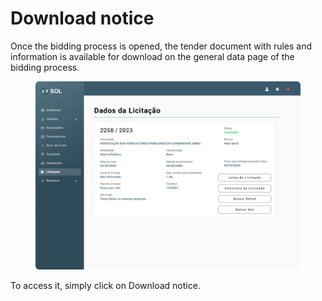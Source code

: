 # Download notice

Once the bidding process is opened, the tender document with rules and information is available for download on the general data page of the bidding process.

<figure><img src="../../../.gitbook/assets/Dados da Licitação (Concluída ).png" alt=""><figcaption></figcaption></figure>

To access it, simply click on Download notice.
